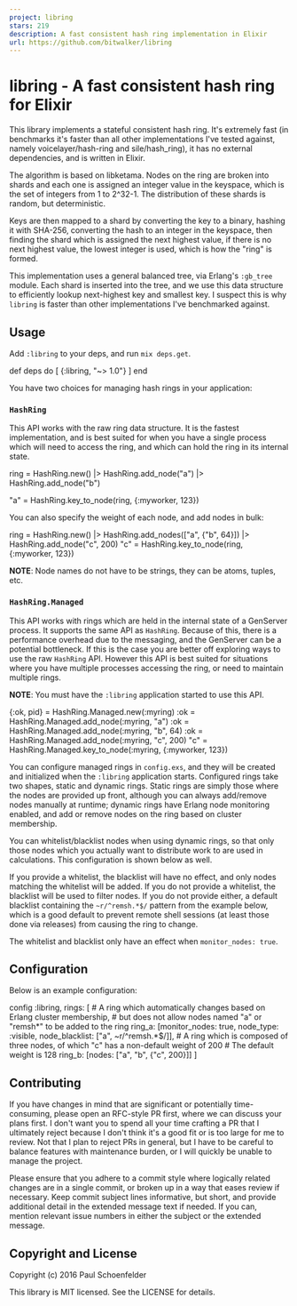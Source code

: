 ```yaml
---
project: libring
stars: 219
description: A fast consistent hash ring implementation in Elixir
url: https://github.com/bitwalker/libring
---
```


libring - A fast consistent hash ring for Elixir
================================================

This library implements a stateful consistent hash ring. It's extremely fast (in benchmarks it's faster than all other implementations I've tested against, namely voicelayer/hash-ring and sile/hash\_ring), it has no external dependencies, and is written in Elixir.

The algorithm is based on libketama. Nodes on the ring are broken into shards and each one is assigned an integer value in the keyspace, which is the set of integers from 1 to 2^32-1. The distribution of these shards is random, but deterministic.

Keys are then mapped to a shard by converting the key to a binary, hashing it with SHA-256, converting the hash to an integer in the keyspace, then finding the shard which is assigned the next highest value, if there is no next highest value, the lowest integer is used, which is how the "ring" is formed.

This implementation uses a general balanced tree, via Erlang's `:gb_tree` module. Each shard is inserted into the tree, and we use this data structure to efficiently lookup next-highest key and smallest key. I suspect this is why `libring` is faster than other implementations I've benchmarked against.

Usage
-----

Add `:libring` to your deps, and run `mix deps.get`.

def deps do
  \[
    {:libring, "~> 1.0"}
  \]
end

You have two choices for managing hash rings in your application:

### `HashRing`

This API works with the raw ring data structure. It is the fastest implementation, and is best suited for when you have a single process which will need to access the ring, and which can hold the ring in its internal state.

ring \= HashRing.new()
       |> HashRing.add\_node("a")
       |> HashRing.add\_node("b")

"a" \= HashRing.key\_to\_node(ring, {:myworker, 123})

You can also specify the weight of each node, and add nodes in bulk:

ring \= HashRing.new()
       |> HashRing.add\_nodes(\["a", {"b", 64}\])
       |> HashRing.add\_node("c", 200)
"c" \= HashRing.key\_to\_node(ring, {:myworker, 123})

**NOTE**: Node names do not have to be strings, they can be atoms, tuples, etc.

### `HashRing.Managed`

This API works with rings which are held in the internal state of a GenServer process. It supports the same API as `HashRing`. Because of this, there is a performance overhead due to the messaging, and the GenServer can be a potential bottleneck. If this is the case you are better off exploring ways to use the raw `HashRing` API. However this API is best suited for situations where you have multiple processes accessing the ring, or need to maintain multiple rings.

**NOTE**: You must have the `:libring` application started to use this API.

{:ok, pid} \= HashRing.Managed.new(:myring)
:ok \= HashRing.Managed.add\_node(:myring, "a")
:ok \= HashRing.Managed.add\_node(:myring, "b", 64)
:ok \= HashRing.Managed.add\_node(:myring, "c", 200)
"c" \= HashRing.Managed.key\_to\_node(:myring, {:myworker, 123})

You can configure managed rings in `config.exs`, and they will be created and initialized when the `:libring` application starts. Configured rings take two shapes, static and dynamic rings. Static rings are simply those where the nodes are provided up front, although you can always add/remove nodes manually at runtime; dynamic rings have Erlang node monitoring enabled, and add or remove nodes on the ring based on cluster membership.

You can whitelist/blacklist nodes when using dynamic rings, so that only those nodes which you actually want to distribute work to are used in calculations. This configuration is shown below as well.

If you provide a whitelist, the blacklist will have no effect, and only nodes matching the whitelist will be added. If you do not provide a whitelist, the blacklist will be used to filter nodes. If you do not provide either, a default blacklist containing the `~r/^remsh.*$/` pattern from the example below, which is a good default to prevent remote shell sessions (at least those done via releases) from causing the ring to change.

The whitelist and blacklist only have an effect when `monitor_nodes: true`.

Configuration
-------------

Below is an example configuration:

config :libring,
  rings: \[
    \# A ring which automatically changes based on Erlang cluster membership,
    \# but does not allow nodes named "a" or "remsh\*" to be added to the ring
    ring\_a: \[monitor\_nodes: true,
             node\_type: :visible,
             node\_blacklist: \["a", ~r/^remsh.\*$/\]\],
    \# A ring which is composed of three nodes, of which "c" has a non-default weight of 200
    \# The default weight is 128
    ring\_b: \[nodes: \["a", "b", {"c", 200}\]\]
  \]

Contributing
------------

If you have changes in mind that are significant or potentially time-consuming, please open an RFC-style PR first, where we can discuss your plans first. I don't want you to spend all your time crafting a PR that I ultimately reject because I don't think it's a good fit or is too large for me to review. Not that I plan to reject PRs in general, but I have to be careful to balance features with maintenance burden, or I will quickly be unable to manage the project.

Please ensure that you adhere to a commit style where logically related changes are in a single commit, or broken up in a way that eases review if necessary. Keep commit subject lines informative, but short, and provide additional detail in the extended message text if needed. If you can, mention relevant issue numbers in either the subject or the extended message.

Copyright and License
---------------------

Copyright (c) 2016 Paul Schoenfelder

This library is MIT licensed. See the LICENSE for details.
